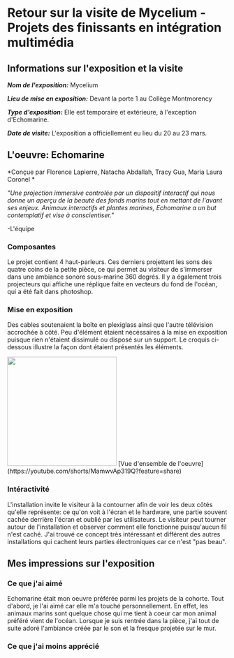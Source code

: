 # Retour sur la visite de Mycelium - Projets des finissants en intégration multimédia
## Informations sur l'exposition et la visite
***Nom de l'exposition:*** Mycelium

***Lieu de mise en exposition:*** Devant la porte 1 au Collège Montmorency 

***Type d'exposition:*** Elle est temporaire et extérieure, à l'exception d'Echomarine.

***Date de visite:*** L'exposition a officiellement eu lieu du 20 au 23 mars.


## L'oeuvre: Echomarine

*Conçue par Florence Lapierre, Natacha Abdallah, Tracy Gua, Maria Laura Coronel
*

*"Une projection immersive controlée par un dispositif interactif qui nous donne un aperçu de la beauté des fonds marins tout en mettant de l'avant ses enjeux. Animaux interactifs et plantes marines, Echomarine a un but contemplatif et vise à conscientiser."*

-L'équipe

### Composantes

Le projet contient 4 haut-parleurs. Ces derniers projettent les sons des quatre coins de la petite pièce, ce qui permet au visiteur de s'immerser dans une ambiance sonore sous-marine 360 degrés. Il y a également trois projecteurs qui affiche une réplique faite en vecteurs du fond de l'océan, qui a été fait dans photoshop. 

### Mise en exposition

Des cables soutenaient la boîte en plexiglass ainsi que l'autre télévision accrochée à côté. Peu d'élément étaient nécéssaires à la mise en exposition puisque rien n'étaient dissimulé ou disposé sur un support. Le croquis ci-dessous illustre la façon dont étaient présentés les éléments. 

<img src="images/images/croquis.JPG" width=250px heigth=250px />
[Vue d'ensemble de l'oeuvre](https://youtube.com/shorts/MamwvAp319Q?feature=share)

### Intéractivité

L'installation invite le visiteur à la contourner afin de voir les deux côtés qu'elle représente: ce qu'on voit à l'écran et le hardware, une partie souvent cachée derrière l'écran et oublié par les utilisateurs. Le visiteur peut tourner autour de l'installation et observer comment elle fonctionne puisqu'aucun fil n'est caché. J'ai trouvé ce concept très intéressant et différent des autres installations qui cachent leurs parties électroniques car ce n'est "pas beau".

## Mes impressions sur l'exposition

### Ce que j'ai aimé
Echomarine était mon oeuvre préférée parmi les projets de la cohorte. Tout d'abord, je l'ai aimé car elle m'a touché personnellement. En effet, les animaux marins sont quelque chose qui me tient à coeur car mon animal préféré vient de l'océan. Lorsque je suis rentrée dans la pièce, j'ai tout de suite adoré l'ambiance créée par le son et la fresque projetée sur le mur.

### Ce que j'ai moins apprécié


